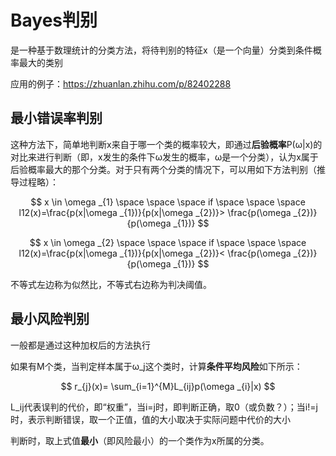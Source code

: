 # Bayes判别
是一种基于数理统计的分类方法，将待判别的特征x（是一个向量）分类到条件概率最大的类别

应用的例子：https://zhuanlan.zhihu.com/p/82402288

## 最小错误率判别
这种方法下，简单地判断x来自于哪一个类的概率较大，即通过**后验概率**P(ω|x)的对比来进行判断（即，x发生的条件下ω发生的概率，ω是一个分类），认为x属于后验概率最大的那个分类。对于只有两个分类的情况下，可以用如下方法判别（推导过程略）：

$$
x \in \omega _{1} \space \space \space if \space \space \space l12(x)=\frac{p(x|\omega _{1})}{p(x|\omega _{2})}> \frac{p(\omega _{2})}{p(\omega _{1})}
$$

$$
x \in \omega _{2} \space \space \space if \space \space \space l12(x)=\frac{p(x|\omega _{1})}{p(x|\omega _{2})}< \frac{p(\omega _{2})}{p(\omega _{1})}
$$

不等式左边称为似然比，不等式右边称为判决阈值。

## 最小风险判别
一般都是通过这种加权后的方法执行

如果有M个类，当判定样本属于ω_j这个类时，计算**条件平均风险**如下所示：

$$
r_{j}(x)= \sum_{i=1}^{M}L_{ij}p(\omega _{i}|x)
$$

L_ij代表误判的代价，即“权重”，当i=j时，即判断正确，取0（或负数？）；当i!=j时，表示判断错误，取一个正值，值的大小取决于实际问题中代价的大小

判断时，取上式值**最小**（即风险最小）的一个类作为x所属的分类。
